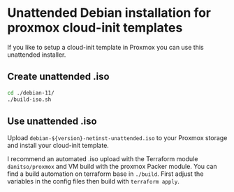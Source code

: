 # Unattended Debian installation for proxmox cloud-init templates
If you like to setup a cloud-init template in Proxmox you can use this unattended installer.
## Create unattended .iso
````bash
cd ./debian-11/
./build-iso.sh
````
## Use unattended .iso
Upload ``debian-${version}-netinst-unattended.iso`` to your Proxmox storage and install your cloud-init template.   

I recommend an automated .iso upload with the Terraform module ``danitso/proxmox`` and VM build with the proxmox Packer module.
You can find a build automation on terraform base in ``./build``. First adjust the variables in the config files then build with ``terraform apply``.  